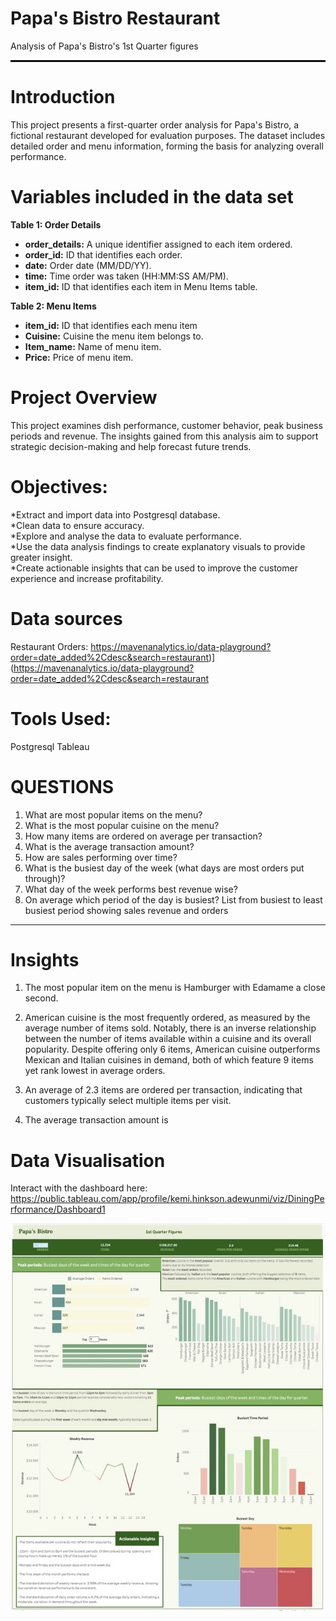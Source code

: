 # Papa's Bistro Restaurant
Analysis of Papa's Bistro's 1st Quarter figures

<hr style="border: 1px solid black;">

# **Introduction**

This project presents a first-quarter order analysis for Papa's Bistro, a fictional restaurant developed for evaluation purposes. The dataset includes detailed order and menu information, forming the basis for analyzing overall performance. 

# **Variables included in the data set**  
**Table 1: Order Details** 

* **order_details:** A unique identifier assigned to each item ordered.  
* **order_id:** ID that identifies each order.  
* **date:** Order date  (MM/DD/YY).  
* **time:** Time order was taken (HH:MM:SS AM/PM).
* **item_id:** ID that identifies each item in Menu Items table.

**Table 2: Menu Items** 
* **item_id:** ID that identifies each menu item
* **Cuisine:** Cuisine the menu item belongs to.
* **Item_name:** Name of menu item.
* **Price:** Price of menu item.

# **Project Overview**  
This project examines dish performance, customer behavior, peak business periods and revenue. The insights gained from this analysis aim to support strategic decision-making and help forecast future trends.

# **Objectives:**  
*Extract and import data into Postgresql database.  
*Clean data to ensure accuracy.  
*Explore and analyse the data to evaluate performance.  
*Use the data analysis findings to create explanatory visuals to provide greater insight.  
*Create actionable insights that can be used to improve the customer experience and increase profitability.

# **Data sources**  
Restaurant Orders:
https://mavenanalytics.io/data-playground?order=date_added%2Cdesc&search=restaurant)](https://mavenanalytics.io/data-playground?order=date_added%2Cdesc&search=restaurant


# **Tools Used:**  
Postgresql
Tableau


# **QUESTIONS**

1) What are most popular items on the menu?
2) What is the most popular cuisine on the menu?
3) How many items are ordered on average per transaction?
4) What is the average transaction amount?  
5) How are sales performing over time? 
6) What is the busiest day of the week (what days are most orders put through)?   
7) What day of the week performs best revenue wise?
8) On average which period of the day is busiest? List from busiest to least busiest period showing sales revenue and orders

___

# **Insights**

1) The most popular item on the menu is Hamburger with Edamame a close second.

2) American cuisine is the most frequently ordered, as measured by the average number of items sold. Notably, there is an inverse relationship between the number of items available within a cuisine and its overall popularity. Despite offering only 6 items, American cuisine outperforms Mexican and Italian cuisines in demand, both of which feature 9 items yet rank lowest in average orders.

3) An average of 2.3 items are ordered per transaction, indicating that customers typically select multiple items per visit.

4) The average transaction amount is 

# **Data Visualisation**
Interact with the dashboard here: https://public.tableau.com/app/profile/kemi.hinkson.adewunmi/viz/DiningPerformance/Dashboard1

![](restaurant_tableau.jpg)
  

